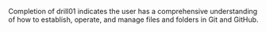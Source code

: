 Completion of drill01 indicates the user has a comprehensive understanding of how to establish, operate, and manage files and folders in Git and GitHub.